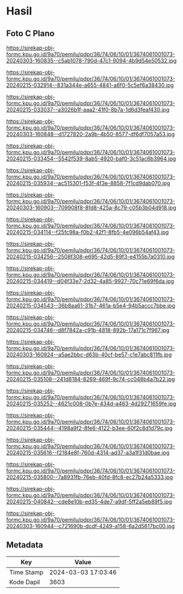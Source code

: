# Hasil

## Foto C Plano

https://sirekap-obj-formc.kpu.go.id/9a70/pemilu/pdpr/36/74/06/10/01/3674061001073-20240303-160835--c5ab1078-790d-47c1-9094-4b9d54e50532.jpg

https://sirekap-obj-formc.kpu.go.id/9a70/pemilu/pdpr/36/74/06/10/01/3674061001073-20240215-032914--831a344e-a655-4841-a6f0-5c5ef6a38430.jpg

https://sirekap-obj-formc.kpu.go.id/9a70/pemilu/pdpr/36/74/06/10/01/3674061001073-20240215-033037--a3026b1f-aaa2-41f0-8b7a-1d6d3feaf430.jpg

https://sirekap-obj-formc.kpu.go.id/9a70/pemilu/pdpr/36/74/06/10/01/3674061001073-20240303-160848--d1727820-2a9b-4b50-8577-df6df7057a53.jpg

https://sirekap-obj-formc.kpu.go.id/9a70/pemilu/pdpr/36/74/06/10/01/3674061001073-20240215-033454--5542f539-8ab5-4920-baf0-3c51ac6b3964.jpg

https://sirekap-obj-formc.kpu.go.id/9a70/pemilu/pdpr/36/74/06/10/01/3674061001073-20240215-035934--ac515301-f53f-4f3e-8858-7f1cd9dab070.jpg

https://sirekap-obj-formc.kpu.go.id/9a70/pemilu/pdpr/36/74/06/10/01/3674061001073-20240303-160903--709908f8-8fd8-425a-8c79-c05b3b04d918.jpg

https://sirekap-obj-formc.kpu.go.id/9a70/pemilu/pdpr/36/74/06/10/01/3674061001073-20240215-034114--f25fc98a-f0b2-42f1-8fb5-4e096b54af43.jpg

https://sirekap-obj-formc.kpu.go.id/9a70/pemilu/pdpr/36/74/06/10/01/3674061001073-20240215-034256--2508f308-e695-42d5-89f3-e4155b7a0310.jpg

https://sirekap-obj-formc.kpu.go.id/9a70/pemilu/pdpr/36/74/06/10/01/3674061001073-20240215-034419--d04f33e7-2d32-4a85-9927-70c71e69f6da.jpg

https://sirekap-obj-formc.kpu.go.id/9a70/pemilu/pdpr/36/74/06/10/01/3674061001073-20240215-034543--36b8aa61-31b7-461a-b5e4-94b5accc7bbe.jpg

https://sirekap-obj-formc.kpu.go.id/9a70/pemilu/pdpr/36/74/06/10/01/3674061001073-20240215-034746--d8f7842a-c91b-4818-892b-17a171c7f967.jpg

https://sirekap-obj-formc.kpu.go.id/9a70/pemilu/pdpr/36/74/06/10/01/3674061001073-20240303-160924--a5ae2bbc-d63b-40cf-be57-c1e7abc811fb.jpg

https://sirekap-obj-formc.kpu.go.id/9a70/pemilu/pdpr/36/74/06/10/01/3674061001073-20240215-035108--241d8184-8269-469f-9c74-cc048b4a7b22.jpg

https://sirekap-obj-formc.kpu.go.id/9a70/pemilu/pdpr/36/74/06/10/01/3674061001073-20240215-035252--4621c008-0b7e-434d-a463-4d29271659fe.jpg

https://sirekap-obj-formc.kpu.go.id/9a70/pemilu/pdpr/36/74/06/10/01/3674061001073-20240215-035444--4198a9f2-8fe6-4122-b3ee-60f2c8d1d79c.jpg

https://sirekap-obj-formc.kpu.go.id/9a70/pemilu/pdpr/36/74/06/10/01/3674061001073-20240215-035616--f2184e8f-760d-4314-ad37-a3a1f31d0bae.jpg

https://sirekap-obj-formc.kpu.go.id/9a70/pemilu/pdpr/36/74/06/10/01/3674061001073-20240215-035800--7a8931fb-76eb-40fd-8fc8-ec27b24a5333.jpg

https://sirekap-obj-formc.kpu.go.id/9a70/pemilu/pdpr/36/74/06/10/01/3674061001073-20240215-040842--cde8e10b-ed35-4de7-a9df-5ff2a5eb89f5.jpg

https://sirekap-obj-formc.kpu.go.id/9a70/pemilu/pdpr/36/74/06/10/01/3674061001073-20240303-160944--c721690b-dcdf-4249-a158-6a2d5617bc00.jpg


## Metadata

| Key        | Value               |
| ---------- | ------------------- |
| Time Stamp | 2024-03-03 17:03:46 |
| Kode Dapil | 3603                |



